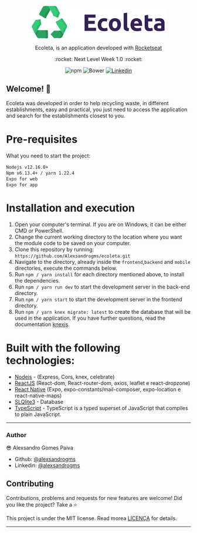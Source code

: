 <div align='center'>

  <img src='./frontend/src/assets/logo.svg' />
  <p>
    Ecoleta, is an application developed with <a href="https://rocketseat.com.br/">Rocketseat</a>
    </p> 
</div>

<p align="center">
 :rocket: Next Level Week 1.0 :rocket:
<p>

<div align = "center">

![npm](https://img.shields.io/npm/v/npm)
![Bower](https://img.shields.io/bower/l/bootstrap)
<a href="https://www.linkedin.com/in/alexsandrogomes?lipi=urn%3Ali%3Apage%3Ad_flagship3_profile_view_base_contact_details%3BzYMpi8BiTcO1tlEsaI1lFw%3D%3D">
![Linkedin](https://img.shields.io/badge/linkedin-Alexsandro-blue)
</a>

</div>

## Welcome! 👋

Ecoleta was developed in order to help recycling waste, in different establishments, easy and practical, you just need to access the application and search for the establishments closest to you.

# Pre-requisites

What you need to start the project:

```
Nodejs v12.16.0+
Npm v6.13.4+ / yarn 1.22.4
Expo for web
Expo for app
```

# Installation and execution

1. Open your computer's terminal. If you are on Windows, it can be either CMD or PowerShell.
2. Change the current working directory to the location where you want the module code to be saved on your computer.
3. Clone this repository by running: `https://github.com/Alexsandrogms/ecoleta.git`
4. Navigate to the directory, already inside the `frontend`,`backend` and `mobile` directories, execute the commands below.
5. Run `npm / yarn install` for each directory mentioned above, to install the dependencies.
6. Run `npm / yarn run dev` to start the development server in the back-end directory.
7. Run `npm / yarn start` to start the development server in the frontend directory.
8. Run `npm / yarn knex migrate: latest` to create the database that will be used in the application. If you have further questions, read the documentation [knexjs](http://knexjs.org/).

# Built with the following technologies:

- [Nodejs](https://nodejs.org/en/) - (Express, Cors, knex, celebrate)
- [ReactJS](https://pt-br.reactjs.org/) (React-dom, React-router-dom, axios, leaflet e react-dropzone)
- [React Native](https://reactnative.dev/) (Expo, expo-constants/mail-composer, expo-location e react-native-maps)
- [SLQlite3](https://www.sqlite.org/index.html) - Database
- [TypeScript](https://www.typescriptlang.org/) - TypeScript is a typed superset of JavaScript that compiles to plain JavaScript.

---

### Author

😎 Alexsandro Gomes Paiva

- Github: [@alexsandrogms](https://github.com/Alexsandrogms)
- Linkedin: [@alexsandrogms](https://linkedin.com/in/alexsandrogomes)

## Contributing

Contributions, problems and requests for new features are welcome!
Did you like the project? Take a ⭐️

This project is under the MIT license. Read morea [LICENÇA](https://github.com/Alexsandrogms/ecoleta/blob/master/LICENSE.md) for details.

---
